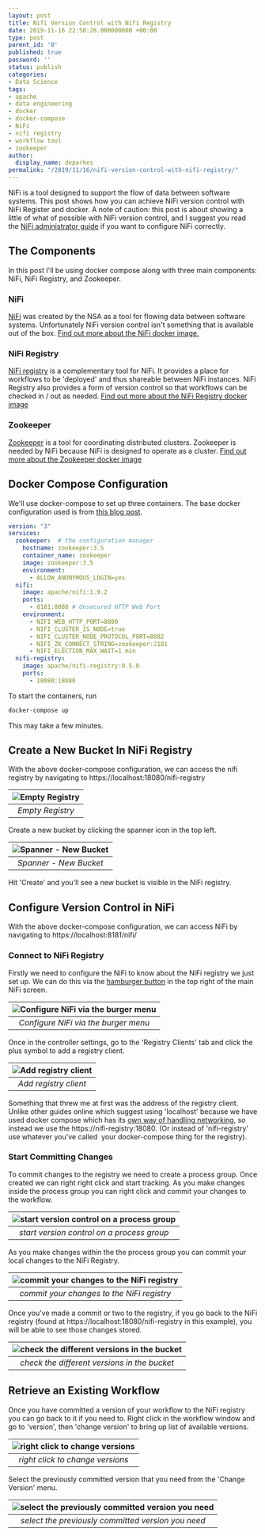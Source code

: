 ```yaml
---
layout: post
title: Nifi Version Control with Nifi Registry
date: 2019-11-16 22:58:28.000000000 +00:00
type: post
parent_id: '0'
published: true
password: ''
status: publish
categories:
- Data Science
tags:
- apache
- data engineering
- docker
- docker-compose
- NiFi
- nifi registry
- workflow tool
- zookeeper
author:
  display_name: deparkes
permalink: "/2019/11/16/nifi-version-control-with-nifi-registry/"
---
```

NiFi is a tool designed to support the flow of data between software systems. This post shows how you can achieve NiFi version control with NiFi Register and docker.
A note of caution: this post is about showing a little of what of possible with NiFi version control, and I suggest you read the <a href="https://nifi.apache.org/docs/nifi-docs/html/administration-guide.html#embedded-zookeeper">NiFi administrator guide</a> if you want to configure NiFi correctly.
<h2>The Components</h2>
In this post I'll be using docker compose along with three main components: NiFi, NiFi Registry, and Zookeeper.
<h3>NiFi</h3>
<a href="https://nifi.apache.org/index.html">NiFi</a> was created by the NSA as a tool for flowing data between software systems. Unfortunately NiFi version control isn't something that is available out of the box.
<a href="https://hub.docker.com/r/apache/nifi/">Find out more about the NiFi docker image.</a>
<h3>NiFi Registry</h3>
<a href="https://nifi.apache.org/registry.html">NiFi registry</a> is a complementary tool for NiFi. It provides a place for workflows to be 'deployed' and thus shareable between NiFi instances. NiFi Registry also provides a form of version control so that workflows can be checked in / out as needed.
<a href="https://hub.docker.com/r/apache/nifi-registry/">Find out more about the NiFi Registry docker image</a>
<h3>Zookeeper</h3>
<a href="https://zookeeper.apache.org/">Zookeeper</a> is a tool for coordinating distributed clusters. Zookeeper is needed by NiFi because NiFi is designed to operate as a cluster.
<a href="https://hub.docker.com/_/zookeeper">Find out more about the Zookeeper docker image</a>

<h2>Docker Compose Configuration</h2>
We'll use docker-compose to set up three containers. The base docker configuration used is from <a href="https://medium.com/@erbalvindersingh/running-nifi-in-docker-using-docker-compose-34032de853d2">this blog post</a>.

```yaml
version: "3"
services:
  zookeeper:  # the configuration manager
    hostname: zookeeper:3.5
    container_name: zookeeper
    image: zookeeper:3.5
    environment:
      - ALLOW_ANONYMOUS_LOGIN=yes
  nifi:
    image: apache/nifi:1.9.2
    ports:
      - 8181:8080 # Unsecured HTTP Web Port
    environment:
      - NIFI_WEB_HTTP_PORT=8080
      - NIFI_CLUSTER_IS_NODE=true
      - NIFI_CLUSTER_NODE_PROTOCOL_PORT=8082
      - NIFI_ZK_CONNECT_STRING=zookeeper:2181
      - NIFI_ELECTION_MAX_WAIT=1 min
  nifi-registry:
    image: apache/nifi-registry:0.5.0
    ports:
      - 18080:18080
```

To start the containers, run

```bash
docker-compose up
```

This may take a few minutes.
<h2>Create a New Bucket In NiFi Registry</h2>
With the above docker-compose configuration, we can access the nifi registry by navigating to https://localhost:18080/nifi-registry

| ![Empty Registry]({{site.baseurl}}/assets/2019/11/1-empty-registry.png) |
|:--:|
| *Empty Registry* |

Create a new bucket by clicking the spanner icon in the top left.

| ![Spanner - New Bucket]({{site.baseurl}}/assets/2019/11/2-create-a-new-bucket.png) |
|:--:|
| *Spanner - New Bucket* |

Hit 'Create' and you'll see a new bucket is visible in the NiFi registry.
<h2>Configure Version Control in NiFi</h2>
With the above docker-compose configuration, we can access NiFi by navigating to https://localhost:8181/nifi/
<h3>Connect to NiFi Registry</h3>
Firstly we need to configure the NiFi to know about the NiFi registry we just set up. We can do this via the <a href="https://en.wikipedia.org/wiki/Hamburger_button">hamburger button</a> in the top right of the main NiFi screen.

| ![Configure NiFi via the burger menu]({{site.baseurl}}/assets/2019/11/3-NiFi-controller-settings.png) |
|:--:|
| *Configure NiFi via the burger menu* |

Once in the controller settings, go to the 'Registry Clients' tab and click the plus symbol to add a registry client.

| ![Add registry client]({{site.baseurl}}/assets/2019/11/4-Add-registry-client.png) |
|:--:|
| *Add registry client* |

Something that threw me at first was the address of the registry client.
Unlike other guides online which suggest using 'localhost' because we have used docker compose which has its <a href="https://docs.docker.com/compose/networking/">own way of handling networking</a>, so instead we use the https://nifi-registry:18080. (Or instead of 'nifi-registry' use whatever you've called  your docker-compose thing for the registry).
<h3>Start Committing Changes</h3>
To commit changes to the registry we need to create a process group. Once created we can right right click and start tracking.
As you make changes inside the process group you can right click and commit your changes to the workflow.

| ![start version control on a process group]({{site.baseurl}}/assets/2019/11/5-Start-Version-Control-on-process-group.png) |
|:--:|
| *start version control on a process group* |

As you make changes within the the process group you can commit your local changes to the NiFi Registry.

| ![commit your changes to the NiFi registry]({{site.baseurl}}/assets/2019/11/8-Commit-local-changes.png) |
|:--:|
| *commit your changes to the NiFi registry* |

Once you've made a commit or two to the registry, if you go back to the NiFi registry (found at https://localhost:18080/nifi-registry in this example), you will be able to see those changes stored.

| ![check the different versions in the bucket]({{site.baseurl}}/assets/2019/11/9-Bucket-with-two-versions.png) |
|:--:|
| *check the different versions in the bucket* |

<h2>Retrieve an Existing Workflow</h2>
Once you have committed a version of your workflow to the NiFi registry you can go back to it if you need to.
Right click in the workflow window and go to 'version', then 'change version' to bring up list of available versions.

| ![right click to change versions]({{site.baseurl}}/assets/2019/11/10-right-click-change-version.png) |
|:--:|
| *right click to change versions* |

Select the previously committed version that you need from the 'Change Version' menu.

| ![select the previously committed version you need]({{site.baseurl}}/assets/2019/11/11-available-versions.png) |
|:--:|
| *select the previously committed version you need* |
